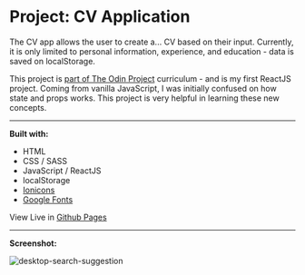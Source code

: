 # Project: CV Application

The CV app allows the user to create a... CV based on their input. Currently, it is only limited to personal information, experience, and education - data is saved on localStorage.

This project is [part of The Odin Project](https://www.theodinproject.com/lessons/node-path-javascript-cv-application) curriculum - and is my first ReactJS project. Coming from vanilla JavaScript, I was initially confused on how state and props works. This project is very helpful in learning these new concepts.

---

**Built with:**

- HTML
- CSS / SASS
- JavaScript / ReactJS
- localStorage
- [Ionicons](https://ionic.io/ionicons)
- [Google Fonts](https://fonts.google.com/)

View Live in [Github Pages](https://21ance.github.io/Weather-App/)

---

**Screenshot:**

![desktop-search-suggestion](https://snipboard.io/47tbnj.jpg)

